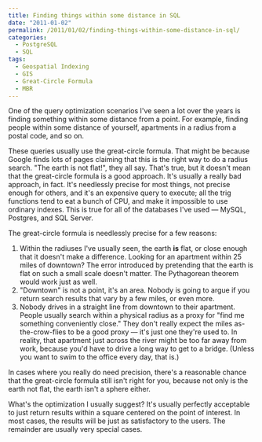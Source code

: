 ```yaml
---
title: Finding things within some distance in SQL
date: "2011-01-02"
permalink: /2011/01/02/finding-things-within-some-distance-in-sql/
categories:
  - PostgreSQL
  - SQL
tags:
  - Geospatial Indexing
  - GIS
  - Great-Circle Formula
  - MBR
---
```

One of the query optimization scenarios I've seen a lot over the years is finding something within some distance from a point. For example, finding people within some distance of yourself, apartments in a radius from a postal code, and so on.

These queries usually use the great-circle formula. That might be because Google finds lots of pages claiming that this is the right way to do a radius search. "The earth is not flat!", they all say. That's true, but it doesn't mean that the great-circle formula is a good approach. It's usually a really bad approach, in fact. It's needlessly precise for most things, not precise enough for others, and it's an expensive query to execute; all the trig functions tend to eat a bunch of CPU, and make it impossible to use ordinary indexes. This is true for all of the databases I've used &#8212; MySQL, Postgres, and SQL Server.

The great-circle formula is needlessly precise for a few reasons:

1.  Within the radiuses I've usually seen, the earth **is** flat, or close enough that it doesn't make a difference. Looking for an apartment within 25 miles of downtown? The error introduced by pretending that the earth is flat on such a small scale doesn't matter. The Pythagorean theorem would work just as well.
2.  "Downtown" is not a point, it's an area. Nobody is going to argue if you return search results that vary by a few miles, or even more.
3.  Nobody drives in a straight line from downtown to their apartment. People usually search within a physical radius as a proxy for "find me something conveniently close." They don't really expect the miles as-the-crow-flies to be a good proxy &#8212; it's just one they're used to. In reality, that apartment just across the river might be too far away from work, because you'd have to drive a long way to get to a bridge. (Unless you want to swim to the office every day, that is.)

In cases where you really do need precision, there's a reasonable chance that the great-circle formula still isn't right for you, because not only is the earth not flat, the earth isn't a sphere either.

What's the optimization I usually suggest? It's usually perfectly acceptable to just return results within a square centered on the point of interest. In most cases, the results will be just as satisfactory to the users. The remainder are usually very special cases.
